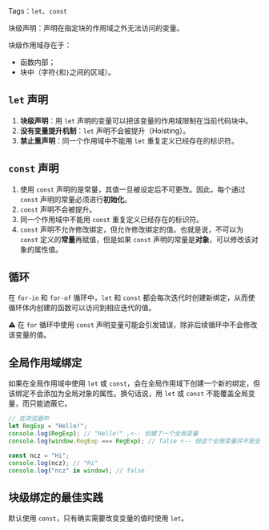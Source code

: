Tags：`let`、`const`

块级声明：声明在指定块的作用域之外无法访问的变量。

块级作用域存在于：
* 函数内部；
* 块中（字符`{`和`}`之间的区域）。

## `let` 声明

1. **块级声明**：用 `let` 声明的变量可以把该变量的作用域限制在当前代码块中。
2. **没有变量提升机制**：`let` 声明不会被提升（Hoisting）。
3. **禁止重声明**：同一个作用域中不能用 `let` 重复定义已经存在的标识符。


## `const` 声明

1. 使用 `const` 声明的是常量，其值一旦被设定后不可更改。因此，每个通过 `const` 声明的常量必须进行**初始化**。
2. `const` 声明不会被提升。
3. 同一个作用域中不能用 `const` 重复定义已经存在的标识符。
4. `const` 声明不允许修改绑定，但允许修改绑定的值。也就是说，不可以为 `const` 定义的**常量**再赋值，但是如果 `const` 声明的常量是**对象**，可以修改该对象的属性值。

## 循环

在 `for-in` 和 `for-of` 循环中，`let` 和 `const` 都会每次迭代时创建新绑定，从而使循环体内创建的函数可以访问到相应迭代的值。

⚠️ 在 `for` 循环中使用 `const` 声明变量可能会引发错误，除非后续循环中不会修改该变量的值。

## 全局作用域绑定

如果在全局作用域中使用 `let` 或 `const`，会在全局作用域下创建一个新的绑定，但该绑定不会添加为全局对象的属性。换句话说，用 `let` 或 `const` 不能覆盖全局变量，而只能遮蔽它。

```JavaScript
// 在浏览器中
let RegExp = "Hello!";
console.log(RegExp); // "Hello!" ,<-- 创建了一个全局变量
console.log(window.RegExp === RegExp); // false <-- 但这个全局变量并不是全局对象 window 的属性

const ncz = "Hi";
console.log(ncz); // "Hi"
console.log("ncz" in window); // false
```

## 块级绑定的最佳实践

默认使用 `const`，只有确实需要改变变量的值时使用 `let`。
